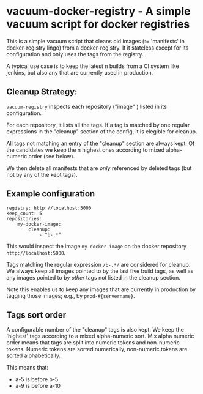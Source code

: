 # vacuum-docker-registry - A simple vacuum script for docker registries

This is a simple vacuum script that cleans old images (:= 'manifests' in
docker-registry lingo) from a docker-registry. It it stateless except for its
configuration and only uses the tags from the registry.

A typical use case is to keep the latest n builds from a CI system like jenkins,
but also any that are currently used in production.

## Cleanup Strategy:

`vacuum-registry` inspects each repository ("image" ) listed in its configuration.

For each repository, it lists all the tags. If a tag is matched by one regular
expressions in the "cleanup" section of the config, it is elegible for cleanup.

All tags not matching an entry of the "cleanup" section are always kept. Of the
candidates we keep the n highest ones according to mixed alpha-numeric order
(see below).

We then delete all manifests that are _only_ referenced by deleted tags (but
not by any of the kept tags).


## Example configuration

```
registry: http://localhost:5000
keep_count: 5
repositories:
    my-docker-image:
        cleanup:
            - "b-.*"
```

This would inspect the image `my-docker-image` on the docker repository `http://localhost:5000`.

Tags matching the regular expression `/b-.*/` are considered for cleanup. We always keep all images
pointed to by the last five build tags, as well as any images pointed to by *other* tags not
listed in the cleanup section.

Note this enables us to keep any images that are currently in production by tagging those images;
e.g., by `prod-#{servername}`.

## Tags sort order

A configurable number of the "cleanup" tags is also kept. We keep the 'highest' tags
according to a mixed alpha-numeric sort. Mix alpha numeric order
means that tags are split into numeric tokens and non-numeric tokens. Numeric tokens
are sorted numerically, non-numeric tokens are sorted alphabetically.

This means that:
 - a-5 is before b-5
 - a-9 is before a-10
